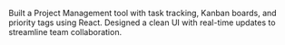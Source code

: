 Built a Project Management tool with task tracking, Kanban boards, and priority tags using React.
Designed a clean UI with real-time updates to streamline team collaboration.
